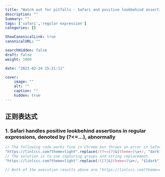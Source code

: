 ```yaml
---
title: "Watch out for pitfalls - Safari and positive lookbehind assertions"
description: ""
Summary: ""
tags: ['safari','regular expression']
categories: []

ShowCanonicalLink: true
canonicalURL: ""

searchHidden: false
draft: false
weight: 1000

date: "2023-02-24 15:21:11"

cover:
    image: ""
    alt: ""
    caption: ""
    hidden: true
---
```


## 正则表达式

### 1. Safari handles positive lookbehind assertions in regular expressions, denoted by (?<=...), abnormally

```js
// The following code works fine in Chrome but throws an error in Safari.
"https://linlccc.com?theme=light".replace(/(?<=[?|&]theme=)\w+/, "dark");
// The solution is to use capturing groups and string replacement.
"https://linlccc.com?theme=light".replace(/([?|&]theme=)\w+/, "$1dark");

// Both of the execution results above are "https://linlccc.com?theme=dark"
```
